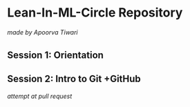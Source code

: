 # **Lean-In-ML-Circle Repository**
###### *made by Apoorva Tiwari*
## **Session 1**: Orientation
## **Session 2**: Intro to Git +GitHub
###### attempt at pull request 

